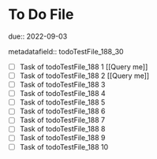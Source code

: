 # To Do File

due:: 2022-09-03

metadatafield:: todoTestFile_188_30

- [ ] Task of todoTestFile_188 1 [[Query me]]
- [ ] Task of todoTestFile_188 2 [[Query me]]
- [ ] Task of todoTestFile_188 3
- [ ] Task of todoTestFile_188 4
- [ ] Task of todoTestFile_188 5
- [ ] Task of todoTestFile_188 6
- [ ] Task of todoTestFile_188 7
- [ ] Task of todoTestFile_188 8
- [ ] Task of todoTestFile_188 9
- [ ] Task of todoTestFile_188 10